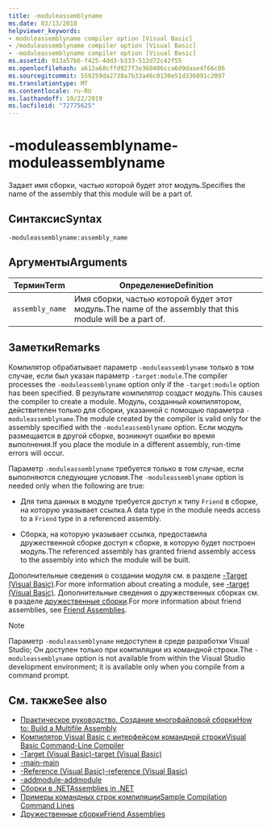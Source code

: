 ```yaml
---
title: -moduleassemblyname
ms.date: 03/13/2018
helpviewer_keywords:
- moduleassemblyname compiler option [Visual Basic]
- /moduleassemblyname compiler option [Visual Basic]
- -moduleassemblyname compiler option [Visual Basic]
ms.assetid: 013a57b6-f425-4dd3-b333-512d72c42f55
ms.openlocfilehash: a612a68cffd927f3e360406cca6d9daae4f66c86
ms.sourcegitcommit: 559259da2738a7b33a46c0130e51d336091c2097
ms.translationtype: MT
ms.contentlocale: ru-RU
ms.lasthandoff: 10/22/2019
ms.locfileid: "72775625"
---
```

# <a name="-moduleassemblyname"></a><span data-ttu-id="8cc35-102">-moduleassemblyname</span><span class="sxs-lookup"><span data-stu-id="8cc35-102">-moduleassemblyname</span></span>
<span data-ttu-id="8cc35-103">Задает имя сборки, частью которой будет этот модуль.</span><span class="sxs-lookup"><span data-stu-id="8cc35-103">Specifies the name of the assembly that this module will be a part of.</span></span>  
  
## <a name="syntax"></a><span data-ttu-id="8cc35-104">Синтаксис</span><span class="sxs-lookup"><span data-stu-id="8cc35-104">Syntax</span></span>  
  
```console  
-moduleassemblyname:assembly_name  
```  
  
## <a name="arguments"></a><span data-ttu-id="8cc35-105">Аргументы</span><span class="sxs-lookup"><span data-stu-id="8cc35-105">Arguments</span></span>  
  
|<span data-ttu-id="8cc35-106">Термин</span><span class="sxs-lookup"><span data-stu-id="8cc35-106">Term</span></span>|<span data-ttu-id="8cc35-107">Определение</span><span class="sxs-lookup"><span data-stu-id="8cc35-107">Definition</span></span>|  
|---|---|  
|`assembly_name`|<span data-ttu-id="8cc35-108">Имя сборки, частью которой будет этот модуль.</span><span class="sxs-lookup"><span data-stu-id="8cc35-108">The name of the assembly that this module will be a part of.</span></span>|  
  
## <a name="remarks"></a><span data-ttu-id="8cc35-109">Заметки</span><span class="sxs-lookup"><span data-stu-id="8cc35-109">Remarks</span></span>  
 <span data-ttu-id="8cc35-110">Компилятор обрабатывает параметр `-moduleassemblyname` только в том случае, если был указан параметр `-target:module`.</span><span class="sxs-lookup"><span data-stu-id="8cc35-110">The compiler processes the `-moduleassemblyname` option only if the `-target:module` option has been specified.</span></span> <span data-ttu-id="8cc35-111">В результате компилятор создаст модуль.</span><span class="sxs-lookup"><span data-stu-id="8cc35-111">This causes the compiler to create a module.</span></span> <span data-ttu-id="8cc35-112">Модуль, созданный компилятором, действителен только для сборки, указанной с помощью параметра `-moduleassemblyname`.</span><span class="sxs-lookup"><span data-stu-id="8cc35-112">The module created by the compiler is valid only for the assembly specified with the `-moduleassemblyname` option.</span></span> <span data-ttu-id="8cc35-113">Если модуль размещается в другой сборке, возникнут ошибки во время выполнения.</span><span class="sxs-lookup"><span data-stu-id="8cc35-113">If you place the module in a different assembly, run-time errors will occur.</span></span>  
  
 <span data-ttu-id="8cc35-114">Параметр `-moduleassemblyname` требуется только в том случае, если выполняются следующие условия.</span><span class="sxs-lookup"><span data-stu-id="8cc35-114">The `-moduleassemblyname` option is needed only when the following are true:</span></span>  
  
- <span data-ttu-id="8cc35-115">Для типа данных в модуле требуется доступ к типу `Friend` в сборке, на которую указывает ссылка.</span><span class="sxs-lookup"><span data-stu-id="8cc35-115">A data type in the module needs access to a `Friend` type in a referenced assembly.</span></span>  
  
- <span data-ttu-id="8cc35-116">Сборка, на которую указывает ссылка, предоставила дружественной сборке доступ к сборке, в которую будет построен модуль.</span><span class="sxs-lookup"><span data-stu-id="8cc35-116">The referenced assembly has granted friend assembly access to the assembly into which the module will be built.</span></span>  
  
 <span data-ttu-id="8cc35-117">Дополнительные сведения о создании модуля см. в разделе [-Target (Visual Basic)](../../../visual-basic/reference/command-line-compiler/target.md).</span><span class="sxs-lookup"><span data-stu-id="8cc35-117">For more information about creating a module, see [-target (Visual Basic)](../../../visual-basic/reference/command-line-compiler/target.md).</span></span> <span data-ttu-id="8cc35-118">Дополнительные сведения о дружественных сборках см. в разделе [дружественные сборки](../../../standard/assembly/friend.md).</span><span class="sxs-lookup"><span data-stu-id="8cc35-118">For more information about friend assemblies, see [Friend Assemblies](../../../standard/assembly/friend.md).</span></span>  
  
> [!NOTE]
> <span data-ttu-id="8cc35-119">Параметр `-moduleassemblyname` недоступен в среде разработки Visual Studio; Он доступен только при компиляции из командной строки.</span><span class="sxs-lookup"><span data-stu-id="8cc35-119">The `-moduleassemblyname` option is not available from within the Visual Studio development environment; it is available only when you compile from a command prompt.</span></span>  
  
## <a name="see-also"></a><span data-ttu-id="8cc35-120">См. также</span><span class="sxs-lookup"><span data-stu-id="8cc35-120">See also</span></span>

- [<span data-ttu-id="8cc35-121">Практическое руководство. Создание многофайловой сборки</span><span class="sxs-lookup"><span data-stu-id="8cc35-121">How to: Build a Multifile Assembly</span></span>](../../../framework/app-domains/build-multifile-assembly.md)
- [<span data-ttu-id="8cc35-122">Компилятор Visual Basic с интерфейсом командной строки</span><span class="sxs-lookup"><span data-stu-id="8cc35-122">Visual Basic Command-Line Compiler</span></span>](../../../visual-basic/reference/command-line-compiler/index.md)
- [<span data-ttu-id="8cc35-123">-Target (Visual Basic)</span><span class="sxs-lookup"><span data-stu-id="8cc35-123">-target (Visual Basic)</span></span>](../../../visual-basic/reference/command-line-compiler/target.md)
- [<span data-ttu-id="8cc35-124">-main</span><span class="sxs-lookup"><span data-stu-id="8cc35-124">-main</span></span>](../../../visual-basic/reference/command-line-compiler/main.md)
- [<span data-ttu-id="8cc35-125">-Reference (Visual Basic)</span><span class="sxs-lookup"><span data-stu-id="8cc35-125">-reference (Visual Basic)</span></span>](../../../visual-basic/reference/command-line-compiler/reference.md)
- [<span data-ttu-id="8cc35-126">-addmodule</span><span class="sxs-lookup"><span data-stu-id="8cc35-126">-addmodule</span></span>](../../../visual-basic/reference/command-line-compiler/addmodule.md)
- [<span data-ttu-id="8cc35-127">Сборки в .NET</span><span class="sxs-lookup"><span data-stu-id="8cc35-127">Assemblies in .NET</span></span>](../../../standard/assembly/index.md)
- [<span data-ttu-id="8cc35-128">Примеры командных строк компиляции</span><span class="sxs-lookup"><span data-stu-id="8cc35-128">Sample Compilation Command Lines</span></span>](../../../visual-basic/reference/command-line-compiler/sample-compilation-command-lines.md)
- [<span data-ttu-id="8cc35-129">Дружественные сборки</span><span class="sxs-lookup"><span data-stu-id="8cc35-129">Friend Assemblies</span></span>](../../../standard/assembly/friend.md)
